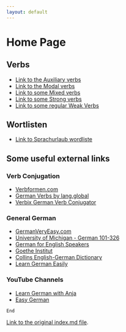```yaml
---
layout: default
---
```


# Home Page

## Verbs

- [Link to the Auxiliary verbs](./auxiliary-verbs.html)
- [Link to the Modal verbs](./modal-verbs.html)
- [Link to some Mixed verbs](./mixed-verbs.html)
- [Link to some Strong verbs](./strong-verbs.html)
- [Link to some regular Weak Verbs](./weak-verbs.html)

## Wortlisten

- [Link to Sprachurlaub wordliste](sprachurlaub.html)

## Some useful external links

### Verb Conjugation

- [Verbformen.com](https://www.verbformen.com/)
- [German Verbs by lang.global](https://germanverbs.lang.global/)
- [Verbix German Verb Conjugator](http://www.verbix.com/languages/german.html)

### General German

- [GermanVeryEasy.com](https://www.germanveryeasy.com)
- [University of Michigan - German 101-326](https://www.lsa.umich.edu/german/hmr/index.html)
- [German for English Speakers](http://germanforenglishspeakers.com/)
- [Goethe Institut](https://www.goethe.de/en/index.html)
- [Collins English-German Dictionary](https://www.collinsdictionary.com/dictionary/english-german)
- [Learn German Easily](https://learn-german-easily.com/)

### YouTube Channels

- [Learn German with Anja](https://www.youtube.com/channel/UCZwegPHTG4gvnR0WLzaq5OQ)
- [Easy German](https://www.youtube.com/channel/UCbxb2fqe9oNgglAoYqsYOtQ)

```
End
```

[Link to the original index.md file](./index-orig.html).
